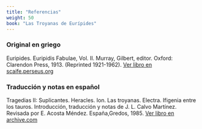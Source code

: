 ```yaml
---
title: "Referencias"
weight: 50
book: "Las Troyanas de Eurípides"
---
```

### Original en griego

Euripides. Euripidis Fabulae, Vol. II. Murray, Gilbert, editor. Oxford: Clarendon Press, 1913. (Reprinted 1921-1962). [Ver libro en scaife.perseus.org](https://scaife.perseus.org/reader/urn:cts:greekLit:tlg0006.tlg011.perseus-grc2:0-29/)

### Traducción y notas en español

Tragedias II: Suplicantes. Heracles. Ion. Las troyanas. Electra. Ifigenia entre los tauros. Introducción, traducción y notas de J. L. Calvo Martínez. Revisada por E. Acosta Méndez. España,Gredos, 1985. [Ver libro en archive.com](https://archive.org/details/gredos-011-euripides-tragedias-ii-suplicantes-heracles-ion-las-troyanas-electra-/mode/2up)